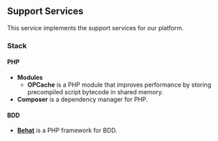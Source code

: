 ## Support Services

This service implements the support services for our platform.

### Stack

#### PHP

- **Modules**
  - **OPCache** is a PHP module that improves performance by storing precompiled script bytecode in shared memory.
- **Composer** is a dependency manager for PHP.

#### BDD

- [**Behat**](https://docs.behat.org/en/latest/index.html) is a PHP framework for BDD.

